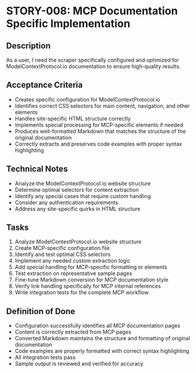 # STORY-008: MCP Documentation Specific Implementation

## Description
As a user, I need the scraper specifically configured and optimized for ModelContextProtocol.io documentation to ensure high-quality results.

## Acceptance Criteria
- Creates specific configuration for ModelContextProtocol.io
- Identifies correct CSS selectors for main content, navigation, and other elements
- Handles site-specific HTML structure correctly
- Implements special processing for MCP-specific elements if needed
- Produces well-formatted Markdown that matches the structure of the original documentation
- Correctly extracts and preserves code examples with proper syntax highlighting

## Technical Notes
- Analyze the ModelContextProtocol.io website structure
- Determine optimal selectors for content extraction
- Identify any special cases that require custom handling
- Consider any authentication requirements
- Address any site-specific quirks in HTML structure

## Tasks
1. Analyze ModelContextProtocol.io website structure
2. Create MCP-specific configuration file
3. Identify and test optimal CSS selectors
4. Implement any needed custom extraction logic
5. Add special handling for MCP-specific formatting or elements
6. Test extraction on representative sample pages
7. Fine-tune Markdown conversion for MCP documentation style
8. Verify link handling specifically for MCP internal references
9. Write integration tests for the complete MCP workflow

## Definition of Done
- Configuration successfully identifies all MCP documentation pages
- Content is correctly extracted from MCP pages
- Converted Markdown maintains the structure and formatting of original documentation
- Code examples are properly formatted with correct syntax highlighting
- All integration tests pass
- Sample output is reviewed and verified for accuracy 